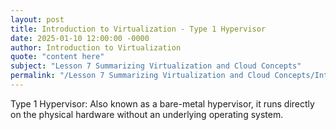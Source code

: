 ```yaml
---
layout: post
title: Introduction to Virtualization - Type 1 Hypervisor
date: 2025-01-10 12:00:00 -0000
author: Introduction to Virtualization
quote: "content here"
subject: "Lesson 7 Summarizing Virtualization and Cloud Concepts"
permalink: "/Lesson 7 Summarizing Virtualization and Cloud Concepts/Introduction to Virtualization/Introduction to Virtualization - Type 1 Hypervisor"
---
```


Type 1 Hypervisor: Also known as a bare-metal hypervisor, it runs directly on the physical hardware without an underlying operating system.
